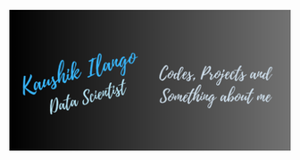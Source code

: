 [![Header](https://raw.githubusercontent.com/kaushikilango/kaushikilango/main/header_kaushik.png "Header")](https://some-url.dev/)
<!---
kaushikilango/readme is a ✨ special ✨ repository because its `README.md` (this file) appears on your GitHub profile.
You can click the Preview link to take a look at your changes.
--->
